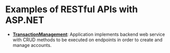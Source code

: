 # Examples of RESTful APIs with ASP.NET

- <a href="https://github.com/sauravdwivedi/Microservices/tree/main/ASP.NET/TransactionManagement">**TransactionManagement**</a>: Application implements backend web service with CRUD methods to be executed on endpoints in order to create and manage accounts.